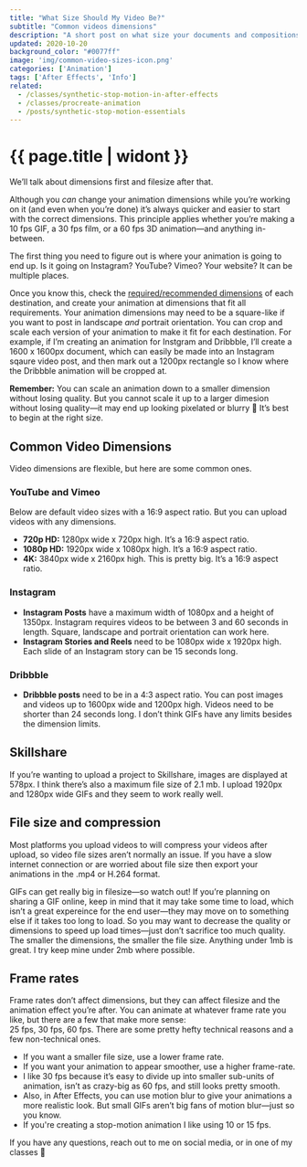 ```yaml
---
title: "What Size Should My Video Be?"
subtitle: "Common videos dimensions"
description: "A short post on what size your documents and compositions should be when it comes to making videos."
updated: 2020-10-20
background_color: "#0077ff"
image: 'img/common-video-sizes-icon.png'
categories: ['Animation']
tags: ['After Effects', 'Info']
related:
  - /classes/synthetic-stop-motion-in-after-effects
  - /classes/procreate-animation
  - /posts/synthetic-stop-motion-essentials
---
```

# {{ page.title | widont }}

We’ll talk about dimensions first and filesize after that.

Although you *can* change your animation dimensions while you’re working on it (and even when you’re done) it’s always quicker and easier to start with the correct dimensions. This principle applies whether you’re making a 10 fps GIF, a 30 fps film, or a 60 fps 3D animation—and anything in-between.

The first thing you need to figure out is where your animation is going to end up. Is it going on Instagram? YouTube? Vimeo? Your website? It can be multiple places.

Once you know this, check the [required/recommended dimensions](#common-video-dimensions) of each destination, and create your animation at dimensions that fit all requirements. Your animation dimensions may need to be a square-like if you want to post in landscape *and* portrait orientation. You can crop and scale each version of your animation to make it fit for each destination. For example, if I’m creating an animation for Instgram and Dribbble, I’ll create a 1600 x 1600px document, which can easily be made into an Instagram sqaure video post, and then mark out a 1200px rectangle so I know where the Dribbble animation will be cropped at.

**Remember:** You can scale an animation down to a smaller dimension without losing quality. But you cannot scale it up to a larger dimesion without losing quality—it may end up looking pixelated or blurry 🙈 It’s best to begin at the right size.

## Common Video Dimensions

Video dimensions are flexible, but here are some common ones.

### YouTube and Vimeo
Below are default video sizes with a 16:9 aspect ratio. But you can upload videos with any dimensions.
- **720p HD:** 1280px wide x 720px high. It’s a 16:9 aspect ratio.
- **1080p HD:** 1920px wide x 1080px high. It’s a 16:9 aspect ratio.
- **4K:** 3840px wide x 2160px high. This is pretty big. It’s a 16:9 aspect ratio.

### Instagram
- **Instagram Posts** have a maximum width of 1080px and a height of 1350px. Instagram requires videos to be between 3 and 60 seconds in length. Square, landscape and portrait orientation can work here.
- **Instagram Stories and Reels** need to be 1080px wide x 1920px high. Each slide of an Instagram story can be 15 seconds long.

### Dribbble
- **Dribbble posts** need to be in a 4:3 aspect ratio. You can post images and videos up to 1600px wide and 1200px high. Videos need to be shorter than 24 seconds long. I don’t think GIFs have any limits besides the dimension limits.

## Skillshare

If you’re wanting to upload a project to Skillshare, images are displayed at 578px. I think there’s also a maximum file size of 2.1 mb. I upload 1920px and 1280px wide GIFs and they seem to work really well.

## File size and compression

Most platforms you upload videos to will compress your videos after upload, so video file sizes aren’t normally an issue. If you have a slow internet connection or are worried about file size then export your animations in the .mp4 or H.264 format.

GIFs can get really big in filesize—so watch out! If you’re planning on sharing a GIF online, keep in mind that it may take some time to load, which isn’t a great expereince for the end user—they may move on to something else if it takes too long to load. So you may want to decrease the quality or dimensions to speed up load times—just don’t sacrifice too much quality. The smaller the dimensions, the smaller the file size. Anything under 1mb is great. I try keep mine under 2mb where possible.

## Frame rates

Frame rates don’t affect dimensions, but they can affect filesize and the animation effect you’re after. You can animate at whatever frame rate you like, but there are a few that make more sense:  
25 fps, 30 fps, 60 fps. There are some pretty hefty technical reasons and a few non-technical ones.
- If you want a smaller file size, use a lower frame rate.
- If you want your animation to appear smoother, use a higher frame-rate.
- I like 30 fps because it’s easy to divide up into smaller sub-units of animation, isn’t as crazy-big as 60 fps, and still looks pretty smooth.
- Also, in After Effects, you can use motion blur to give your animations a more realistic look. But small GIFs aren’t big fans of motion blur—just so you know.
- If you're creating a stop-motion animation I like using 10 or 15 fps.

If you have any questions, reach out to me on social media, or in one of my classes 🙂